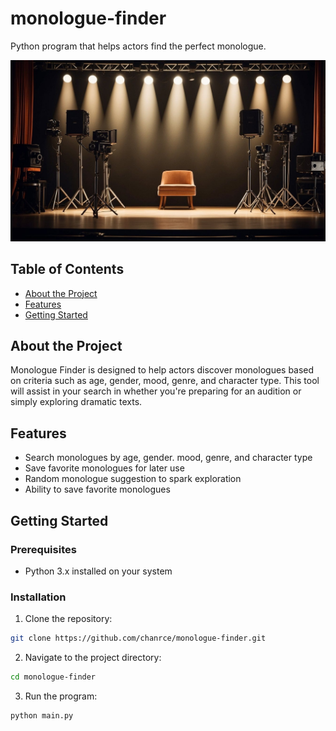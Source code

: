 # monologue-finder
Python program that helps actors find the perfect monologue.

![Stage Image](images/Stage_Image.jpg)

## Table of Contents
- [About the Project](#about-the-project)
- [Features](#features)
- [Getting Started](#getting-started)

## About the Project
Monologue Finder is designed to help actors discover monologues based on criteria such as age, gender, mood, genre, and character type. This tool will assist in your search in whether you're preparing for an audition or simply exploring dramatic texts.

## Features
- Search monologues by age, gender. mood, genre, and character type
- Save favorite monologues for later use
- Random monologue suggestion to spark exploration
- Ability to save favorite monologues

## Getting Started

### Prerequisites
- Python 3.x installed on your system

### Installation

1. Clone the repository:
```bash
git clone https://github.com/chanrce/monologue-finder.git
```

2. Navigate to the project directory:
```bash
cd monologue-finder
```

3. Run the program:
```bash
python main.py
```


